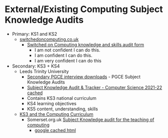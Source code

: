 External/Existing Computing Subject Knowledge Audits
====================================================

* Primary: KS1 and KS2
    * [switchedoncomputing.co.uk](https://www.switchedoncomputing.co.uk)
        * [Switched on Computing knowledge and skills audit form](https://www.risingstars-uk.com/media/Rising-Stars/Files/Switched-on-Computing-QuickStart-audit-form.pdf)
            * I am not confident I can do this.
            * I am confident I can do this.
            * I am very confident I can do this
* Secondary: KS3 + KS4
    * Leeds Trinity University 
        * [Secondary PGCE interview downloads](https://www.leedstrinity.ac.uk/study/teaching/routes/university-led-route/pgce-secondary/secondary-education-interview-days/secondary-pgce-interview-downloads/) - PGCE Subject Knowledge Audits
        * [Subject Knowledge Audit & Tracker - Computer Science 2021-22](https://www.leedstrinity.ac.uk/media/site-assets/documents/secondary-education/pgce-computer-science-subject-knowledge-audit-excel.xlsx) [cached](https://webcache.googleusercontent.com/search?q=cache:SjGAUD_7fbYJ:https://www.leedstrinity.ac.uk/media/site-assets/documents/secondary-education/pgce-computer-science-subject-knowledge-audit-excel.xlsx+&cd=9&hl=en&ct=clnk&gl=uk&client=firefox-b-d)
        * Contains KS3 national curriculum
        * KS4 learning objectives
        * KS5 content, understanding, skills
    * [KS3 and the Computing Curriculum](https://www.somerset.org.uk/sites/edtech/SitePages/Secondary%20Learning/KS3%20and%20the%20Computing%20Curriculum.aspx)
        * Somerset.org.uk [Subject Knowledge audit for the teaching of computing](https://www.somerset.org.uk/sites/edtech/Secondary%20Computing/Subject%20knowledge%20audit%20for%20Computing%20teachers.docx)
            * [google cached html](https://webcache.googleusercontent.com/search?q=cache:JEDGAPVt0DUJ:https://www.somerset.org.uk/sites/edtech/Secondary%2520Computing/Subject%2520knowledge%2520audit%2520for%2520Computing%2520teachers.docx+&cd=6&hl=en&ct=clnk&gl=uk&client=firefox-b-d)



